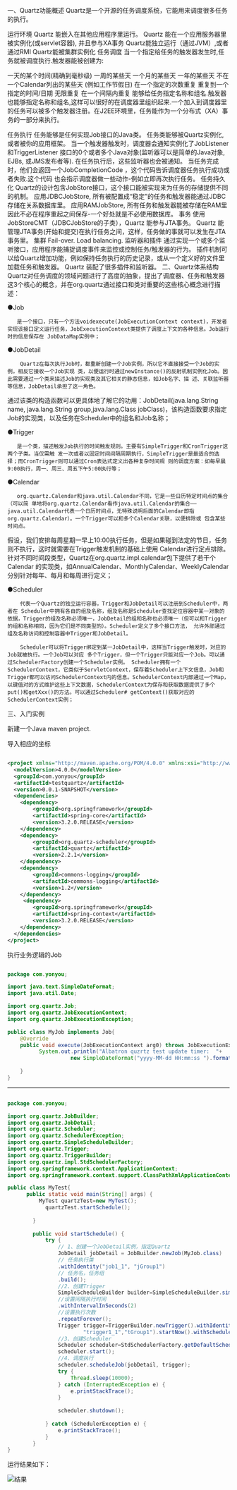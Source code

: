 一、Quartz功能概述
Quartz是一个开源的任务调度系统，它能用来调度很多任务的执行。

运行环境
Quartz 能嵌入在其他应用程序里运行。
Quartz 能在一个应用服务器里被实例化(或servlet容器), 并且参与XA事务
Quartz能独立运行（通过JVM）,或者通过RMI
Quartz能被集群实例化
任务调度
当一个指定给任务的触发器发生时,任务就被调度执行.触发器能被创建为:

一天的某个时间(精确到毫秒级)
一周的某些天
一个月的某些天
一年的某些天
不在一个Calendar列出的某些天 (例如工作节假日)
在一个指定的次数重复
重复到一个指定的时间/日期
无限重复
在一个间隔内重复
能够给任务指定名称和组名.触发器也能够指定名称和组名,这样可以很好的在调度器里组织起来.一个加入到调度器里的任务可以被多个触发器注册。在J2EE环境里，任务能作为一个分布式（XA）事务的一部分来执行。

任务执行
任务能够是任何实现Job接口的Java类。
任务类能够被Quartz实例化,或者被你的应用框架。
当一个触发器触发时，调度器会通知实例化了JobListener 和TriggerListener 接口的0个或者多个Java对象(监听器可以是简单的Java对象, EJBs, 或JMS发布者等). 在任务执行后，这些监听器也会被通知。
当任务完成时，他们会返回一个JobCompletionCode ，这个代码告诉调度器任务执行成功或者失败.这个代码 也会指示调度器做一些动作-例如立即再次执行任务。
任务持久化
Quartz的设计包含JobStore接口，这个接口能被实现来为任务的存储提供不同的机制。
应用JDBCJobStore, 所有被配置成“稳定”的任务和触发器能通过JDBC存储在关系数据库里。
应用RAMJobStore, 所有任务和触发器能被存储在RAM里因此不必在程序重起之间保存-一个好处就是不必使用数据库。
事务
使用JobStoreCMT（JDBCJobStore的子类），Quartz 能参与JTA事务。
Quartz 能管理JTA事务(开始和提交)在执行任务之间，这样，任务做的事就可以发生在JTA事务里。
集群
Fail-over.
Load balancing.
监听器和插件
通过实现一个或多个监听接口，应用程序能捕捉调度事件来监控或控制任务/触发器的行为。
插件机制可以给Quartz增加功能，例如保持任务执行的历史记录，或从一个定义好的文件里加载任务和触发器。
Quartz 装配了很多插件和监听器。
二、Quartz体系结构
Quartz对任务调度的领域问题进行了高度的抽象，提出了调度器、任务和触发器这3个核心的概念，并在org.quartz通过接口和类对重要的这些核心概念进行描述：

●Job

       是一个接口，只有一个方法voidexecute(JobExecutionContext context)，开发者实现该接口定义运行任务，JobExecutionContext类提供了调度上下文的各种信息。Job运行时的信息保存在 JobDataMap实例中；

●JobDetail

        Quartz在每次执行Job时，都重新创建一个Job实例，所以它不直接接受一个Job的实例，相反它接收一个Job实现 类，以便运行时通过newInstance()的反射机制实例化Job。因此需要通过一个类来描述Job的实现类及其它相关的静态信息，如Job名字、描 述、关联监听器等信息，JobDetail承担了这一角色。

通过该类的构造函数可以更具体地了解它的功用：JobDetail(java.lang.String name, java.lang.String group,java.lang.Class jobClass)，该构造函数要求指定Job的实现类，以及任务在Scheduler中的组名和Job名称；

●Trigger

       是一个类，描述触发Job执行的时间触发规则。主要有SimpleTrigger和CronTrigger这两个子类。当仅需触 发一次或者以固定时间间隔周期执行，SimpleTrigger是最适合的选择；而CronTrigger则可以通过Cron表达式定义出各种复杂时间规 则的调度方案：如每早晨9:00执行，周一、周三、周五下午5:00执行等；

●Calendar

       org.quartz.Calendar和java.util.Calendar不同，它是一些日历特定时间点的集合（可以简 单地将org.quartz.Calendar看作java.util.Calendar的集合——java.util.Calendar代表一个日历时间点，无特殊说明后面的Calendar即指org.quartz.Calendar）。一个Trigger可以和多个Calendar关联，以便排除或 包含某些时间点。

假设，我们安排每周星期一早上10:00执行任务，但是如果碰到法定的节日，任务则不执行，这时就需要在Trigger触发机制的基础上使用 Calendar进行定点排除。针对不同时间段类型，Quartz在org.quartz.impl.calendar包下提供了若干个Calendar 的实现类，如AnnualCalendar、MonthlyCalendar、WeeklyCalendar分别针对每年、每月和每周进行定义；

●Scheduler

        代表一个Quartz的独立运行容器，Trigger和JobDetail可以注册到Scheduler中，两者在 Scheduler中拥有各自的组及名称，组及名称是Scheduler查找定位容器中某一对象的依据，Trigger的组及名称必须唯一，JobDetail的组和名称也必须唯一（但可以和Trigger的组和名称相同，因为它们是不同类型的）。Scheduler定义了多个接口方法， 允许外部通过组及名称访问和控制容器中Trigger和JobDetail。

        Scheduler可以将Trigger绑定到某一JobDetail中，这样当Trigger触发时，对应的Job就被执行。一个Job可以对应 多个Trigger，但一个Trigger只能对应一个Job。可以通过SchedulerFactory创建一个Scheduler实例。 Scheduler拥有一个SchedulerContext，它类似于ServletContext，保存着Scheduler上下文信息，Job和 Trigger都可以访问SchedulerContext内的信息。SchedulerContext内部通过一个Map，以键值对的方式维护这些上下文数据，SchedulerContext为保存和获取数据提供了多个put()和getXxx()的方法。可以通过Scheduler# getContext()获取对应的SchedulerContext实例；

三、入门实例

新建一个Java maven project.

导入相应的坐标

```xml

<project xmlns="http://maven.apache.org/POM/4.0.0" xmlns:xsi="http://www.w3.org/2001/XMLSchema-instance" xsi:schemaLocation="http://maven.apache.org/POM/4.0.0 http://maven.apache.org/xsd/maven-4.0.0.xsd">
  <modelVersion>4.0.0</modelVersion>
  <groupId>com.yonyou</groupId>
  <artifactId>testquartz</artifactId>
  <version>0.0.1-SNAPSHOT</version>
  <dependencies>
  	<dependency>
  		<groupId>org.springframework</groupId>
  		<artifactId>spring-core</artifactId>
  		<version>3.2.0.RELEASE</version>
  	</dependency>
  	<dependency>
  		<groupId>org.quartz-scheduler</groupId>
  		<artifactId>quartz</artifactId>
  		<version>2.2.1</version>
  	</dependency>
  	<dependency>
  		<groupId>commons-logging</groupId>
  		<artifactId>commons-logging</artifactId>
  		<version>1.2</version>
  	</dependency>
  	 <dependency>
  		<groupId>org.springframework</groupId>
  		<artifactId>spring-context</artifactId>
  		<version>3.2.0.RELEASE</version>
  	</dependency>
  </dependencies>
</project>

```

执行业务逻辑的Job

```java

package com.yonyou;

import java.text.SimpleDateFormat;
import java.util.Date;

import org.quartz.Job;
import org.quartz.JobExecutionContext;
import org.quartz.JobExecutionException;

public class MyJob implements Job{
	@Override
	public void execute(JobExecutionContext arg0) throws JobExecutionException {
		  System.out.println("Albatron quzrtz test update timer:  "+  
			        new SimpleDateFormat("yyyy-MM-dd HH:mm:ss ").format(new Date()));  
		
	}
}

```
-------------

```java

package com.yonyou;

import org.quartz.JobBuilder;
import org.quartz.JobDetail;
import org.quartz.Scheduler;
import org.quartz.SchedulerException;
import org.quartz.SimpleScheduleBuilder;
import org.quartz.Trigger;
import org.quartz.TriggerBuilder;
import org.quartz.impl.StdSchedulerFactory;
import org.springframework.context.ApplicationContext;
import org.springframework.context.support.ClassPathXmlApplicationContext;

public class MyTest{
	  public static void main(String[] args) {  
		  MyTest quartzTest=new MyTest();  
	        quartzTest.startSchedule();  
	  
	    }  
	  
	    public void startSchedule() {  
	        try {  
	            // 1、创建一个JobDetail实例，指定Quartz  
	            JobDetail jobDetail = JobBuilder.newJob(MyJob.class)  
	            // 任务执行类  
	            .withIdentity("job1_1", "jGroup1")  
	            // 任务名，任务组  
	            .build();     
	            //2、创建Trigger  
	            SimpleScheduleBuilder builder=SimpleScheduleBuilder.simpleSchedule()  
	            //设置间隔执行时间  
	            .withIntervalInSeconds(2)  
	            //设置执行次数  
	            .repeatForever();  
	            Trigger trigger=TriggerBuilder.newTrigger().withIdentity(  
	                    "trigger1_1","tGroup1").startNow().withSchedule(builder).build();  
	            //3、创建Scheduler  
	            Scheduler scheduler=StdSchedulerFactory.getDefaultScheduler();  
	            scheduler.start();        
	            //4、调度执行  
	            scheduler.scheduleJob(jobDetail, trigger);                
	            try {  
	                Thread.sleep(10000);  
	            } catch (InterruptedException e) {  
	                e.printStackTrace();  
	            }  
	   
	            scheduler.shutdown();  
	              
	        } catch (SchedulerException e) {  
	            e.printStackTrace();  
	        }  
	    }  
}

```

运行结果如下：

![结果](https://github.com/Albatronhenry/UploadFile/blob/master/pic/quartz_result.png)
